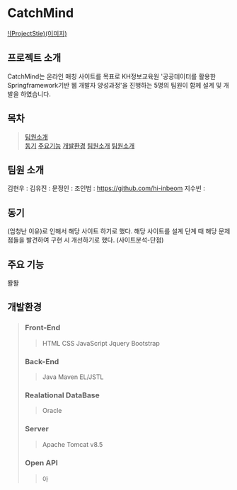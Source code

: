 # CatchMind
[!(ProjectStie)(이미지)](주소)

## 프로젝트 소개
CatchMind는 온라인 매칭 사이트를 목표로 KH정보교육원 '공공데이터를 활용한 Springframework기반 웹 개발자 양성과정'을 진행하는 5명의 팀원이 함께 설계 및 개발을 하였습니다.

## 목차
> [팀원소개](#-팀원소개) <br/>
> [동기](#-동기) 
> [주요기능](#-주요기능) 
> [개발환경](#-개발환경) 
> [팀원소개](#-팀원소개) 
> [팀원소개](#-팀원소개) 

## 팀원 소개
김현우 :
김유진 :
문정인 :
조인범 : https://github.com/hi-inbeom
지수빈 : 

## 동기
(엄청난 이유)로 인해서 해당 사이트 하기로 했다.
해당 사이트를 설계 단계 때 해당 문제점들을 발견하여 구현 시 개선하기로 했다.
(사이트분석-단점)

## 주요 기능
뢀뢀

## 개발환경
> ### Front-End
>> HTML
>> CSS
>> JavaScript
>> Jquery
>> Bootstrap
>> 
> ### Back-End
>> Java
>> Maven
>> EL/JSTL
> ### Realational DataBase
>> Oracle
> ### Server
>> Apache Tomcat v8.5
> ### Open API
>> 아

## 
